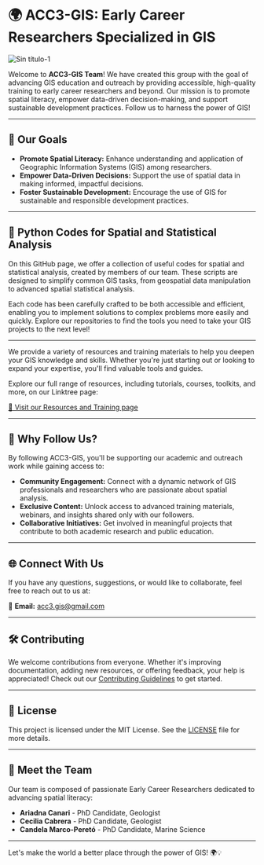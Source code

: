 # 🌍 ACC3-GIS: Early Career Researchers Specialized in GIS

![Sin título-1](https://github.com/user-attachments/assets/0bc643da-9480-4471-97c9-2c5128a299e5)


Welcome to **ACC3-GIS Team**! We have created this group with the goal of advancing GIS education and outreach by providing accessible, high-quality training to early career researchers and beyond. Our mission is to promote spatial literacy, empower data-driven decision-making, and support sustainable development practices. Follow us to harness the power of GIS!

---

## 🎯 Our Goals

- **Promote Spatial Literacy:** Enhance understanding and application of Geographic Information Systems (GIS) among researchers.
- **Empower Data-Driven Decisions:** Support the use of spatial data in making informed, impactful decisions.
- **Foster Sustainable Development:** Encourage the use of GIS for sustainable and responsible development practices.

---

## 🐍 Python Codes for Spatial and Statistical Analysis

On this GitHub page, we offer a collection of useful codes for spatial and statistical analysis, created by members of our team. These scripts are designed to simplify common GIS tasks, from geospatial data manipulation to advanced spatial statistical analysis.

Each code has been carefully crafted to be both accessible and efficient, enabling you to implement solutions to complex problems more easily and quickly. Explore our repositories to find the tools you need to take your GIS projects to the next level!

---


We provide a variety of resources and training materials to help you deepen your GIS knowledge and skills. Whether you're just starting out or looking to expand your expertise, you'll find valuable tools and guides.

Explore our full range of resources, including tutorials, courses, toolkits, and more, on our Linktree page:

[🔗 Visit our Resources and Training page](https://linktr.ee/acc3.gis)

---

## 🌟 Why Follow Us?

By following ACC3-GIS, you'll be supporting our academic and outreach work while gaining access to:

- **Community Engagement:** Connect with a dynamic network of GIS professionals and researchers who are passionate about spatial analysis.
- **Exclusive Content:** Unlock access to advanced training materials, webinars, and insights shared only with our followers.
- **Collaborative Initiatives:** Get involved in meaningful projects that contribute to both academic research and public education.

---

## 🌐 Connect With Us

If you have any questions, suggestions, or would like to collaborate, feel free to reach out to us at:

📧 **Email:** [acc3.gis@gmail.com](mailto:acc3.gis@gmail.com)


---

## 🛠️ Contributing

We welcome contributions from everyone. Whether it's improving documentation, adding new resources, or offering feedback, your help is appreciated! Check out our [Contributing Guidelines](CONTRIBUTING.md) to get started.

---

## 📄 License

This project is licensed under the MIT License. See the [LICENSE](LICENSE) file for more details.

---

## 👥 Meet the Team

Our team is composed of passionate Early Career Researchers dedicated to advancing spatial literacy:

- **Ariadna Canari** - PhD Candidate, Geologist
- **Cecilia Cabrera** - PhD Candidate, Geologist
- **Candela Marco-Peretó** - PhD Candidate, Marine Science 

---


Let's make the world a better place through the power of GIS! 🌍💡



